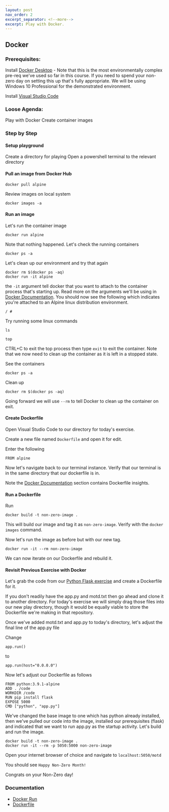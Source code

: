 ```yaml
---
layout: post
nav_order: 2
excerpt_separator: <!--more-->
excerpt: Play with Docker.
---
```


## Docker

### Prerequisites:

Install [Docker Desktop](https://hub.docker.com/editions/community/docker-ce-desktop-windows)
    - Note that this is the most environmentally complex pre-req we've used so far in this course. If you need to spend your non-zero day on setting this up that's fully appropriate. We will be using Windows 10 Professional for the demonstrated environment.

Install [Visual Studio Code](https://code.visualstudio.com/)


### Loose Agenda:

Play with Docker
Create container images


### Step by Step

#### Setup playground

Create a directory for playing
Open a powershell terminal to the relevant directory


#### Pull an image from Docker Hub

```
docker pull alpine
```

Review images on local system

```
docker images -a
```


#### Run an image

Let's run the container image
```
docker run alpine
```

Note that nothing happened. Let's check the running containers
```
docker ps -a
```

Let's clean up our environment and try that again
```
docker rm $(docker ps -aq)
docker run -it alpine
```

the ```-it``` argument tell docker that you want to attach to the container process that's starting up. Read more on the arguments we'll be using in [Docker Documentation](#Documentation). You should now see the following which indicates you're attached to an Alpine linux distribution environment.
```
/ #
```

Try running some linux commands

```
ls
```

```
top
```

CTRL+C to exit the top process then type ```exit``` to exit the container. Note that we now need to clean up the container as it is left in a stopped state.

See the containers
```
docker ps -a
```

Clean up
```
docker rm $(docker ps -aq)
```

Going forward we will use ```--rm``` to tell Docker to clean up the container on exit.


#### Create Dockerfile

Open Visual Studio Code to our directory for today's exercise. 

Create a new file named ```Dockerfile``` and open it for edit.

Enter the following
```
FROM alpine

```

Now let's navigate back to our terminal instance. Verify that our terminal is in the same directory that our dockerfile is in.

Note the [Docker Documentation](#Documentation) section contains Dockerfile insights.


#### Run a Dockerfile

Run
```
docker build -t non-zero-image .

```

This will build our image and tag it as ```non-zero-image```. Verify with the ```docker images``` command.

Now let's run the image as before but with our new tag.
```
docker run -it --rm non-zero-image

```

We can now iterate on our Dockerfile and rebuild it.  


#### Revisit Previous Exercise with Docker

Let's grab the code from our [Python Flask exercise](https://github.com/Non-Zero-Days/basic-flask) and create a Dockerfile for it.

If you don't readily have the app.py and motd.txt then go ahead and clone it to another directory. For today's exercise we will simply drag those files into our new play directory, though it would be equally viable to store the Dockerfile we're making in that repository.

Once we've added motd.txt and app.py to today's directory, let's adjust the final line of the app.py file

Change
```
app.run()
```

to

```
app.run(host="0.0.0.0")
```

Now let's adjust our Dockerfile as follows
```
FROM python:3.9.1-alpine
ADD . /code
WORKDIR /code
RUN pip install flask
EXPOSE 5000
CMD ["python", "app.py"]

```

We've changed the base image to one which has python already installed, then we've pulled our code into the image, installed our prerequisites (flask) and indicated that we want to run app.py as the startup activity. Let's build and run the image.

```
docker build -t non-zero-image .
docker run -it --rm -p 5050:5000 non-zero-image

```

Open your internet browser of choice and navigate to ```localhost:5050/motd```

You should see ```Happy Non-Zero Month!```

Congrats on your Non-Zero day!


### Documentation
- [Docker Run](https://docs.docker.com/engine/reference/commandline/run/)
- [Dockerfile](https://docs.docker.com/engine/reference/builder/)
